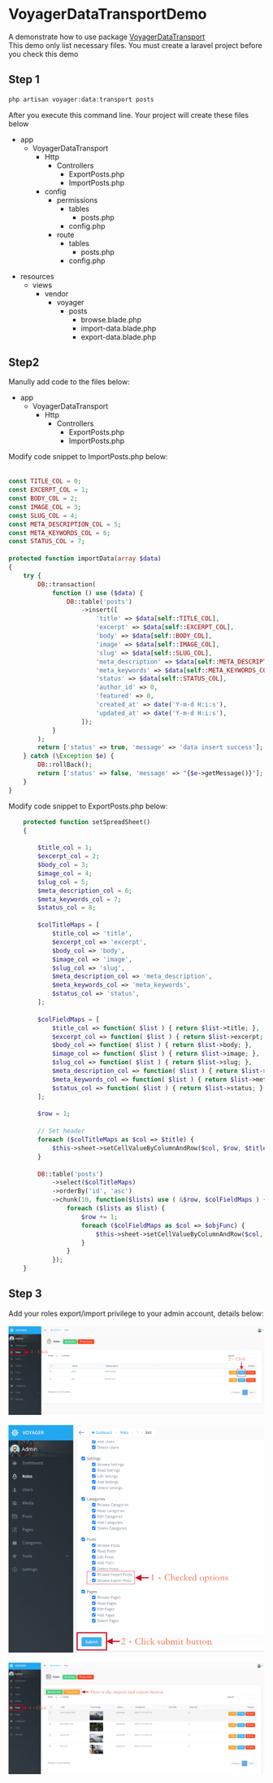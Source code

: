 # VoyagerDataTransportDemo
A demonstrate how to use package <a href="https://github.com/vanchao0519/VoyagerDataTransport">VoyagerDataTransport</a>
<br>
This demo only list necessary files. You must create a laravel project before you check this demo
## Step 1
```php
php artisan voyager:data:transport posts
```
After you execute this command line. Your project will create these files below
<ul>
    <li>app
      <ul>
        <li>VoyagerDataTransport
            <ul>
                <li>Http
                    <ul>
                        <li>Controllers
                            <ul>
                                <li>ExportPosts.php</li>
                                <li>ImportPosts.php</li>
                            </ul>
                        </li>
                    </ul>
                </li>
            </ul>
            <ul>
                <li>config
                    <ul>
                        <li>permissions
                            <ul>
                                <li>tables
                                <ul>
                                    <li>posts.php</li>
                                </ul>
                                </li>
                            </ul>
                            <ul>
                                <li>config.php</li>
                            </ul>
                        </li>
                    </ul>
                    <ul>
                        <li>route
                            <ul>
                                <li>tables
                                <ul>
                                    <li>posts.php</li>
                                </ul>
                                </li>
                            </ul>
                            <ul>
                                <li>config.php</li>
                            </ul>
                        </li>
                    </ul>
                </li>
            </ul>
        </li>
      </ul>
    </li>
</ul>
<ul>
    <li>resources
      <ul>
        <li>views
            <ul>
                <li>vendor
                    <ul>
                        <li>voyager
                            <ul>
                                <li>posts
                                    <ul>
                                        <li>browse.blade.php</li>
                                        <li>import-data.blade.php</li>
                                        <li>export-data.blade.php</li>
                                    </ul>
                                </li>
                            </ul>
                        </li>
                    </ul>
                </li>
            </ul>
        </li>
      </ul>
    </li>
</ul>

## Step2
Manully add code to the files below:
<ul>
    <li>app
      <ul>
        <li>VoyagerDataTransport
            <ul>
                <li>Http
                    <ul>
                        <li>Controllers
                            <ul>
                                <li>ExportPosts.php</li>
                                <li>ImportPosts.php</li>
                            </ul>
                        </li>
                    </ul>
                </li>
            </ul>
        </li>
      </ul>
    </li>
</ul>

Modify code snippet to ImportPosts.php below:
```php

const TITLE_COL = 0;
const EXCERPT_COL = 1;
const BODY_COL = 2;
const IMAGE_COL = 3;
const SLUG_COL = 4;
const META_DESCRIPTION_COL = 5;
const META_KEYWORDS_COL = 6;
const STATUS_COL = 7;

protected function importData(array $data)
{
    try {
        DB::transaction(
            function () use ($data) {
                DB::table('posts')
                    ->insert([
                        'title' => $data[self::TITLE_COL],
                        'excerpt' => $data[self::EXCERPT_COL],
                        'body' => $data[self::BODY_COL],
                        'image' => $data[self::IMAGE_COL],
                        'slug' => $data[self::SLUG_COL],
                        'meta_description' => $data[self::META_DESCRIPTION_COL],
                        'meta_keywords' => $data[self::META_KEYWORDS_COL],
                        'status' => $data[self::STATUS_COL],
                        'author_id' => 0,
                        'featured' => 0,
                        'created_at' => date('Y-m-d H:i:s'),
                        'updated_at' => date('Y-m-d H:i:s'),
                    ]);
            }
        );
        return ['status' => true, 'message' => 'data insert success'];
    } catch (\Exception $e) {
        DB::rollBack();
        return ['status' => false, 'message' => "{$e->getMessage()}"];
    }
}
```

Modify code snippet to ExportPosts.php below:
```php
    protected function setSpreadSheet()
    {

        $title_col = 1;
        $excerpt_col = 2;
        $body_col = 3;
        $image_col = 4;
        $slug_col = 5;
        $meta_description_col = 6;
        $meta_keywords_col = 7;
        $status_col = 8;

        $colTitleMaps = [
            $title_col => 'title',
            $excerpt_col => 'excerpt',
            $body_col => 'body',
            $image_col => 'image',
            $slug_col => 'slug',
            $meta_description_col => 'meta_description',
            $meta_keywords_col => 'meta_keywords',
            $status_col => 'status',
        ];

        $colFieldMaps = [
            $title_col => function( $list ) { return $list->title; },
            $excerpt_col => function( $list ) { return $list->excerpt; },
            $body_col => function( $list ) { return $list->body; },
            $image_col => function( $list ) { return $list->image; },
            $slug_col => function( $list ) { return $list->slug; },
            $meta_description_col => function( $list ) { return $list->meta_description; },
            $meta_keywords_col => function( $list ) { return $list->meta_keywords; },
            $status_col => function( $list ) { return $list->status; },
        ];

        $row = 1;

        // Set header
        foreach ($colTitleMaps as $col => $title) {
            $this->sheet->setCellValueByColumnAndRow($col, $row, $title);
        }

        DB::table('posts')
            ->select($colTitleMaps)
            ->orderBy('id', 'asc')
            ->chunk(10, function($lists) use ( &$row, $colFieldMaps ) {
                foreach ($lists as $list) {
                    $row += 1;
                    foreach ($colFieldMaps as $col => $objFunc) {
                        $this->sheet->setCellValueByColumnAndRow($col, $row, $objFunc($list));
                    }
                }
            });
    }
```

## Step 3
Add your roles export/import privilege to your admin account, details below:
<br>
<br>
![gui-screen-shot-01](/guides/assets/images/screen-shot-01.png)
<br>
<br>
![gui-screen-shot-02](/guides/assets/images/screen-shot-02.png)
<br>
<br>
![gui-screen-shot-03](/guides/assets/images/screen-shot-03.png)
<br>
<br>

